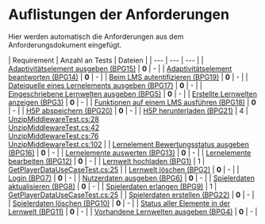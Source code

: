 # Auflistungen der Anforderungen

Hier werden automatisch die Anforderungen aus dem Anforderungsdokument eingefügt.

[//]: # (Script-Start)
| Requirement | Anzahl an Tests | Dateien |
| --- | --- | --- |
| [Adaptivitätselement ausgeben (BPG15)](BPG15.md) | **0** | - |
| [Adaptivitätselement beantworten (BPG14)](BPG14.md) | **0** | - |
| [Beim LMS autentifizieren (BPG19)](BPG19.md) | **0** | - |
| [Dateiquelle eines Lernelements ausgeben (BPG17)](BPG17.md) | **0** | - |
| [Eingeschriebene Lernwelten ausgeben (BPG5)](BPG5.md) | **0** | - |
| [Erstellte Lernwelten anzeigen (BPG3)](BPG3.md) | **0** | - |
| [Funktionen auf einem LMS ausführen (BPG18)](BPG18.md) | **0** | - |
| [H5P abspeichern (BPG20)](BPG20.md) | **0** | - |
| [H5P herunterladen (BPG21)](BPG21.md) | 4 | [UnzipMiddlewareTest.cs:28](https://github.com/ProjektAdLer/AdLerBackend/blob/main/AdLerBackend.API.UnitTests/MIddleware/UnzipMiddlewareTest.cs#L28)<br/>[UnzipMiddlewareTest.cs:42](https://github.com/ProjektAdLer/AdLerBackend/blob/main/AdLerBackend.API.UnitTests/MIddleware/UnzipMiddlewareTest.cs#L42)<br/>[UnzipMiddlewareTest.cs:76](https://github.com/ProjektAdLer/AdLerBackend/blob/main/AdLerBackend.API.UnitTests/MIddleware/UnzipMiddlewareTest.cs#L76)<br/>[UnzipMiddlewareTest.cs:102](https://github.com/ProjektAdLer/AdLerBackend/blob/main/AdLerBackend.API.UnitTests/MIddleware/UnzipMiddlewareTest.cs#L102) |
| [Lernelement Bewertungsstatus ausgeben (BPG16)](BPG16.md) | **0** | - |
| [Lernelemente auswerten (BPG13)](BPG13.md) | **0** | - |
| [Lernelemente bearbeiten (BPG12)](BPG12.md) | **0** | - |
| [Lernwelt hochladen (BPG1)](BPG1.md) | 1 | [GetPlayerDataUseCaseTest.cs:25](https://github.com/ProjektAdLer/AdLerBackend/blob/main/AdLerBackend.Application.UnitTests/Player/GetPlayerData/GetPlayerDataUseCaseTest.cs#L25) |
| [Lernwelt löschen (BPG2)](BPG2.md) | **0** | - |
| [Login (BPG7)](BPG7.md) | **0** | - |
| [Nutzerdaten ausgeben (BPG6)](BPG6.md) | **0** | - |
| [Spielerdaten aktualisieren (BPG8)](BPG8.md) | **0** | - |
| [Spielerdaten erlangen (BPG9)](BPG9.md) | 1 | [GetPlayerDataUseCaseTest.cs:25](https://github.com/ProjektAdLer/AdLerBackend/blob/main/AdLerBackend.Application.UnitTests/Player/GetPlayerData/GetPlayerDataUseCaseTest.cs#L25) |
| [Spielerdaten erstellen (BPG22)](BPG22.md) | **0** | - |
| [Spielerdaten löschen (BPG10)](BPG10.md) | **0** | - |
| [Status aller Elemente in der Lernwelt (BPG11)](BPG11.md) | **0** | - |
| [Vorhandene Lernwelten ausgeben (BPG4)](BPG4.md) | **0** | - |